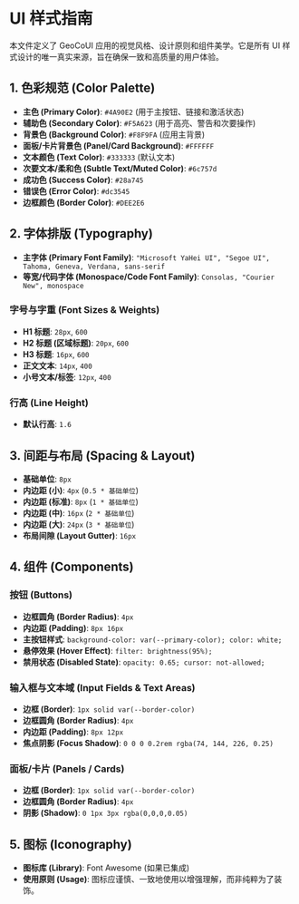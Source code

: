 # UI 样式指南

本文件定义了 GeoCoUI 应用的视觉风格、设计原则和组件美学。它是所有 UI 样式设计的唯一真实来源，旨在确保一致和高质量的用户体验。

## 1. 色彩规范 (Color Palette)

- **主色 (Primary Color)**: `#4A90E2` (用于主按钮、链接和激活状态)
- **辅助色 (Secondary Color)**: `#F5A623` (用于高亮、警告和次要操作)
- **背景色 (Background Color)**: `#F8F9FA` (应用主背景)
- **面板/卡片背景色 (Panel/Card Background)**: `#FFFFFF`
- **文本颜色 (Text Color)**: `#333333` (默认文本)
- **次要文本/柔和色 (Subtle Text/Muted Color)**: `#6c757d`
- **成功色 (Success Color)**: `#28a745`
- **错误色 (Error Color)**: `#dc3545`
- **边框颜色 (Border Color)**: `#DEE2E6`

## 2. 字体排版 (Typography)

- **主字体 (Primary Font Family)**: `"Microsoft YaHei UI", "Segoe UI", Tahoma, Geneva, Verdana, sans-serif`
- **等宽/代码字体 (Monospace/Code Font Family)**: `Consolas, "Courier New", monospace`

### 字号与字重 (Font Sizes & Weights)
- **H1 标题**: `28px`, `600`
- **H2 标题 (区域标题)**: `20px`, `600`
- **H3 标题**: `16px`, `600`
- **正文文本**: `14px`, `400`
- **小号文本/标签**: `12px`, `400`

### 行高 (Line Height)
- **默认行高**: `1.6`

## 3. 间距与布局 (Spacing & Layout)

- **基础单位**: `8px`
- **内边距 (小)**: `4px` (`0.5 * 基础单位`)
- **内边距 (标准)**: `8px` (`1 * 基础单位`)
- **内边距 (中)**: `16px` (`2 * 基础单位`)
- **内边距 (大)**: `24px` (`3 * 基础单位`)
- **布局间隙 (Layout Gutter)**: `16px`

## 4. 组件 (Components)

### 按钮 (Buttons)
- **边框圆角 (Border Radius)**: `4px`
- **内边距 (Padding)**: `8px 16px`
- **主按钮样式**: `background-color: var(--primary-color); color: white;`
- **悬停效果 (Hover Effect)**: `filter: brightness(95%);`
- **禁用状态 (Disabled State)**: `opacity: 0.65; cursor: not-allowed;`

### 输入框与文本域 (Input Fields & Text Areas)
- **边框 (Border)**: `1px solid var(--border-color)`
- **边框圆角 (Border Radius)**: `4px`
- **内边距 (Padding)**: `8px 12px`
- **焦点阴影 (Focus Shadow)**: `0 0 0 0.2rem rgba(74, 144, 226, 0.25)`

### 面板/卡片 (Panels / Cards)
- **边框 (Border)**: `1px solid var(--border-color)`
- **边框圆角 (Border Radius)**: `4px`
- **阴影 (Shadow)**: `0 1px 3px rgba(0,0,0,0.05)`

## 5. 图标 (Iconography)

- **图标库 (Library)**: Font Awesome (如果已集成)
- **使用原则 (Usage)**: 图标应谨慎、一致地使用以增强理解，而非纯粹为了装饰。 